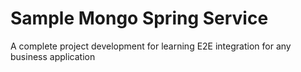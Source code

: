 # Sample Mongo Spring Service

A complete project development for learning E2E integration for any business application
